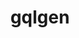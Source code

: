 ---
git: https://github.com/99designs/gqlgen
logohandle: gqlgen
sort: gqlgen
title: gqlgen
website: https://gqlgen.com/
---